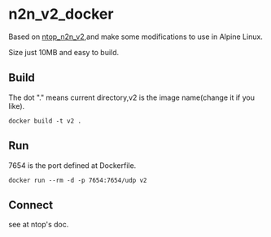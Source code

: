 # n2n_v2_docker

Based on [ntop_n2n_v2](https://github.com/ntop/n2n),and make some modifications to use in Alpine Linux.

Size just 10MB and easy to build.

## Build

The dot "." means current directory,v2 is the image name(change it if you like).

```
docker build -t v2 .
```

## Run

7654 is the port defined at Dockerfile.

```
docker run --rm -d -p 7654:7654/udp v2
```

## Connect

see at ntop's doc.